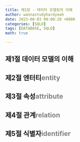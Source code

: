 ```yaml
---
title: 제1장 - 데이터 모델링의 이해
author: wannastudyhardyeah
date: 2023-08-03 00:00:20 +0800
categories: [SQLD]
tags: [DATABASE, SQLD]
math: true

---
```

<h2>제1절 데이터 모델의 이해</h2>

<h2>제2절 엔터티<span style="color: #808080;">entity</span></h2>

<h2>제3절 속성<span style="color: #808080;">attribute</span></h2>

<h2>제4절 관계<span style="color: #808080;">relation</span></h2>

<h2>제5절 식별자<span style="color: #808080;">identifier</span></h2>